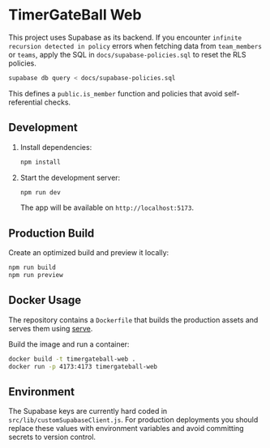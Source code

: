 # TimerGateBall Web

This project uses Supabase as its backend. If you encounter `infinite recursion detected in policy` errors when fetching data from `team_members` or `teams`, apply the SQL in `docs/supabase-policies.sql` to reset the RLS policies.

```bash
supabase db query < docs/supabase-policies.sql
```

This defines a `public.is_member` function and policies that avoid self-referential checks.

## Development

1. Install dependencies:
   ```bash
   npm install
   ```
2. Start the development server:
   ```bash
   npm run dev
   ```
   The app will be available on `http://localhost:5173`.

## Production Build

Create an optimized build and preview it locally:

```bash
npm run build
npm run preview
```

## Docker Usage

The repository contains a `Dockerfile` that builds the production assets and serves them using [serve](https://www.npmjs.com/package/serve).

Build the image and run a container:

```bash
docker build -t timergateball-web .
docker run -p 4173:4173 timergateball-web
```

## Environment

The Supabase keys are currently hard coded in `src/lib/customSupabaseClient.js`. For production deployments you should replace these values with environment variables and avoid committing secrets to version control.

